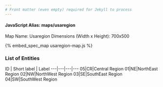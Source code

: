 ```yaml
---
# Front matter (even empty) required for Jekyll to process
---
```


#### JavaScript Alias: maps/usaregion

Map Name: Usaregion
Dimensions (Width x Height): 700x500



{% embed_spec_map usaregion-map.js %}

### List of Entities

ID | Short label | Label
---|---|---|---
05|CR|Central Region
01|NE|NorthEast Region
02|NW|NorthWest Region
03|SE|SouthEast Region
04|SW|SouthWest Region


